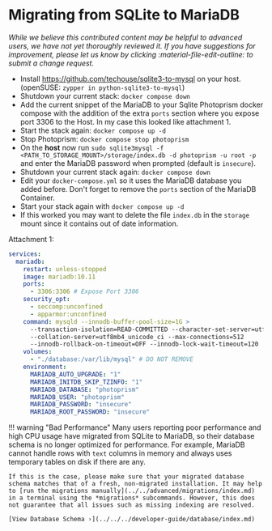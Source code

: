# Migrating from SQLite to MariaDB

*While we believe this contributed content may be helpful to advanced users, we have not yet thoroughly reviewed it. If you have suggestions for improvement, please let us know by clicking :material-file-edit-outline: to submit a change request.*

- Install <https://github.com/techouse/sqlite3-to-mysql> on your host. (openSUSE: `zypper in python-sqlite3-to-mysql`)
- Shutdown your current stack: `docker compose down`
- Add the current snippet of the MariaDB to your Sqlite Photoprism docker compose with the addition of the extra `ports`
  section where you expose port 3306 to the Host. In my case this looked like attachment 1.
- Start the stack again: `docker compose up -d`
- Stop Photoprism: `docker compose stop photoprism`
- On the **host** now run `sudo sqlite3mysql -f <PATH_TO_STORAGE_MOUNT>/storage/index.db -d photoprism -u root -p` and enter the MariaDB password when prompted (default is `insecure`).
- Shutdown your current stack again: `docker compose down`
- Edit your `docker-compose.yml` so it uses the MariaDB database you added before. Don't forget to remove the `ports`
  section of the MariaDB Container.
- Start your stack again with `docker compose up -d`
- If this worked you may want to delete the file `index.db` in the `storage` mount since it contains out of date
  information.

Attachment 1:

```yaml
services:
  mariadb:
    restart: unless-stopped
    image: mariadb:10.11
    ports:
      - 3306:3306 # Expose Port 3306 
    security_opt:
      - seccomp:unconfined
      - apparmor:unconfined
    command: mysqld --innodb-buffer-pool-size=1G >
      --transaction-isolation=READ-COMMITTED --character-set-server=utf8mb4
      --collation-server=utf8mb4_unicode_ci --max-connections=512
      --innodb-rollback-on-timeout=OFF --innodb-lock-wait-timeout=120
    volumes:
      - "./database:/var/lib/mysql" # DO NOT REMOVE
    environment:
      MARIADB_AUTO_UPGRADE: "1"
      MARIADB_INITDB_SKIP_TZINFO: "1"
      MARIADB_DATABASE: "photoprism"
      MARIADB_USER: "photoprism"
      MARIADB_PASSWORD: "insecure"
      MARIADB_ROOT_PASSWORD: "insecure"
```

!!! warning "Bad Performance"
    Many users reporting poor performance and high CPU usage have migrated from SQLite to MariaDB, so their database schema is no longer optimized for performance. For example, MariaDB cannot handle rows with `text` columns in memory and always uses temporary tables on disk if there are any.

    If this is the case, please make sure that your migrated database schema matches that of a fresh, non-migrated installation. It may help to [run the migrations manually](../../advanced/migrations/index.md) in a terminal using the *migrations* subcommands. However, this does not guarantee that all issues such as missing indexing are resolved.

    [View Database Schema ›](../../../developer-guide/database/index.md) 
